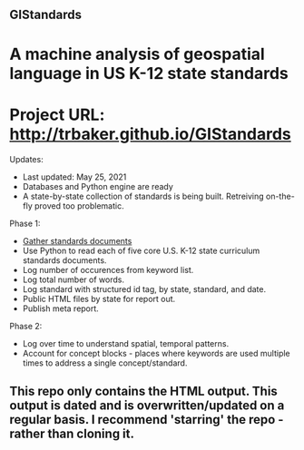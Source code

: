 ## GIStandards
# A machine analysis of geospatial language in US K-12 state standards
# Project URL: http://trbaker.github.io/GIStandards

Updates:
<ul>
 <li>Last updated: May 25, 2021
 <LI>Databases and Python engine are ready
 <li>A state-by-state collection of standards is being built. Retreiving on-the-fly proved too problematic.   
   
 </ul>
 
Phase 1:
<ul>
<li><a href="https://www.dropbox.com/sh/deaf3jrb48a6amf/AAA56gcQ_P1D6msnaNR5PeY9a?dl=0">Gather standards documents</a>
  <LI>Use Python to read each of five core U.S. K-12 state curriculum standards documents.
<li>Log number of occurences from keyword list. 
<LI>Log total number of words.
<li>Log standard with structured id tag, by state, standard, and date.
<li>Public HTML files by state for report out.
<li>Publish meta report.
  </ul>
  Phase 2:
  <ul>
<li>Log over time to understand spatial, temporal patterns.
  <LI>Account for concept blocks - places where keywords are used multiple times to address a single concept/standard.
</ul>

## This repo only contains the HTML output.  This output is dated and is overwritten/updated on a regular basis.  I recommend 'starring' the repo - rather than cloning it.

